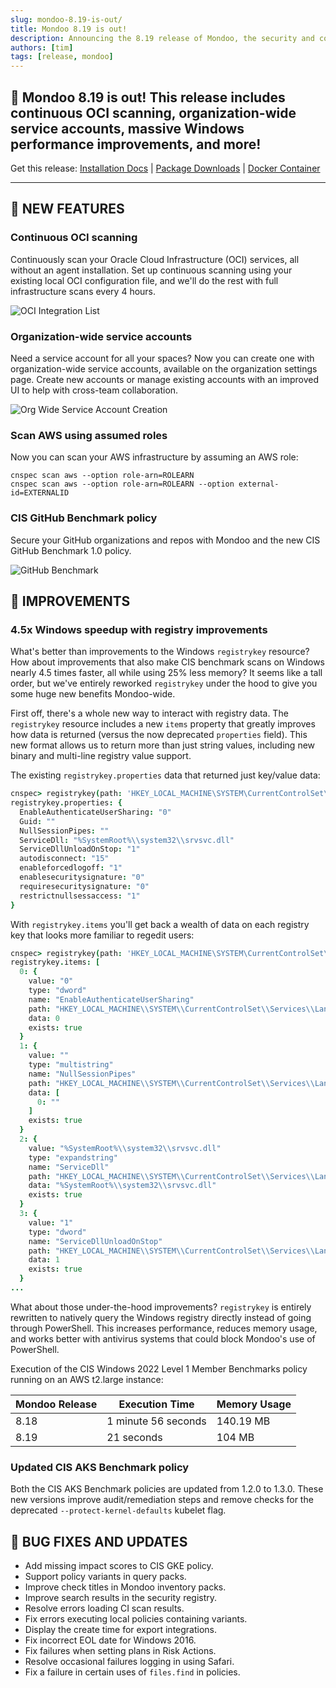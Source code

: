 ```yaml
---
slug: mondoo-8.19-is-out/
title: Mondoo 8.19 is out!
description: Announcing the 8.19 release of Mondoo, the security and compliance platform that prioritizes risks that matter most in your infrastructure.
authors: [tim]
tags: [release, mondoo]
---
```


## 🥳 Mondoo 8.19 is out! This release includes continuous OCI scanning, organization-wide service accounts, massive Windows performance improvements, and more!

Get this release: [Installation Docs](/cnspec/) | [Package Downloads](https://releases.mondoo.com/cnspec/) | [Docker Container](https://hub.docker.com/r/mondoo/cnspec)

---

## 🎉 NEW FEATURES

### Continuous OCI scanning

Continuously scan your Oracle Cloud Infrastructure (OCI) services, all without an agent installation. Set up continuous scanning using your existing local OCI configuration file, and we'll do the rest with full infrastructure scans every 4 hours.

![OCI Integration List](/img/releases/2023-07-18-mondoo-8.19-is-out/oci_list.png)

### Organization-wide service accounts

Need a service account for all your spaces? Now you can create one with organization-wide service accounts, available on the organization settings page. Create new accounts or manage existing accounts with an improved UI to help with cross-team collaboration.

![Org Wide Service Account Creation](/img/releases/2023-07-18-mondoo-8.19-is-out/service_account.png)

### Scan AWS using assumed roles

Now you can scan your AWS infrastructure by assuming an AWS role:

```shell
cnspec scan aws --option role-arn=ROLEARN
cnspec scan aws --option role-arn=ROLEARN --option external-id=EXTERNALID
```

### CIS GitHub Benchmark policy

Secure your GitHub organizations and repos with Mondoo and the new CIS GitHub Benchmark 1.0 policy.

![GitHub Benchmark](/img/releases/2023-07-18-mondoo-8.19-is-out/github_benchmark.png)

## 🧹 IMPROVEMENTS

### 4.5x Windows speedup with registry improvements

What's better than improvements to the Windows `registrykey` resource? How about improvements that also make CIS benchmark scans on Windows nearly 4.5 times faster, all while using 25% less memory? It seems like a tall order, but we've entirely reworked `registrykey` under the hood to give you some huge new benefits Mondoo-wide.

First off, there's a whole new way to interact with registry data. The `registrykey` resource includes a new `items` property that greatly improves how data is returned (versus the now deprecated `properties` field). This new format allows us to return more than just string values, including new binary and multi-line registry value support.

The existing `registrykey.properties` data that returned just key/value data:

```coffeescript
cnspec> registrykey(path: 'HKEY_LOCAL_MACHINE\SYSTEM\CurrentControlSet\Services\LanManServer\Parameters').properties
registrykey.properties: {
  EnableAuthenticateUserSharing: "0"
  Guid: ""
  NullSessionPipes: ""
  ServiceDll: "%SystemRoot%\\system32\\srvsvc.dll"
  ServiceDllUnloadOnStop: "1"
  autodisconnect: "15"
  enableforcedlogoff: "1"
  enablesecuritysignature: "0"
  requiresecuritysignature: "0"
  restrictnullsessaccess: "1"
}
```

With `registrykey.items` you'll get back a wealth of data on each registry key that looks more familiar to regedit users:

```coffeescript
cnspec> registrykey(path: 'HKEY_LOCAL_MACHINE\SYSTEM\CurrentControlSet\Services\LanManServer\Parameters').items { * }
registrykey.items: [
  0: {
    value: "0"
    type: "dword"
    name: "EnableAuthenticateUserSharing"
    path: "HKEY_LOCAL_MACHINE\\SYSTEM\\CurrentControlSet\\Services\\LanManServer\\Parameters"
    data: 0
    exists: true
  }
  1: {
    value: ""
    type: "multistring"
    name: "NullSessionPipes"
    path: "HKEY_LOCAL_MACHINE\\SYSTEM\\CurrentControlSet\\Services\\LanManServer\\Parameters"
    data: [
      0: ""
    ]
    exists: true
  }
  2: {
    value: "%SystemRoot%\\system32\\srvsvc.dll"
    type: "expandstring"
    name: "ServiceDll"
    path: "HKEY_LOCAL_MACHINE\\SYSTEM\\CurrentControlSet\\Services\\LanManServer\\Parameters"
    data: "%SystemRoot%\\system32\\srvsvc.dll"
    exists: true
  }
  3: {
    value: "1"
    type: "dword"
    name: "ServiceDllUnloadOnStop"
    path: "HKEY_LOCAL_MACHINE\\SYSTEM\\CurrentControlSet\\Services\\LanManServer\\Parameters"
    data: 1
    exists: true
  }
...
```

What about those under-the-hood improvements? `registrykey` is entirely rewritten to natively query the Windows registry directly instead of going through PowerShell. This increases performance, reduces memory usage, and works better with antivirus systems that could block Mondoo's use of PowerShell.

Execution of the CIS Windows 2022 Level 1 Member Benchmarks policy running on an AWS t2.large instance:

| Mondoo Release | Execution Time      | Memory Usage |
| -------------- | ------------------- | ------------ |
| 8.18           | 1 minute 56 seconds | 140.19 MB    |
| 8.19           | 21 seconds          | 104 MB       |

### Updated CIS AKS Benchmark policy

Both the CIS AKS Benchmark policies are updated from 1.2.0 to 1.3.0. These new versions improve audit/remediation steps and remove checks for the deprecated `--protect-kernel-defaults` kubelet flag.

## 🐛 BUG FIXES AND UPDATES

- Add missing impact scores to CIS GKE policy.
- Support policy variants in query packs.
- Improve check titles in Mondoo inventory packs.
- Improve search results in the security registry.
- Resolve errors loading CI scan results.
- Fix errors executing local policies containing variants.
- Display the create time for export integrations.
- Fix incorrect EOL date for Windows 2016.
- Fix failures when setting plans in Risk Actions.
- Resolve occasional failures logging in using Safari.
- Fix a failure in certain uses of `files.find` in policies.
